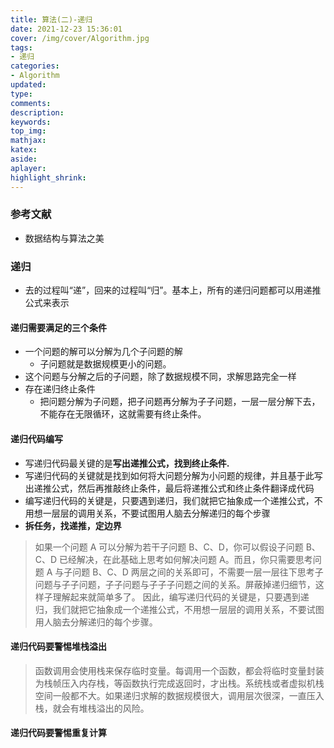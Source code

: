 ```yaml
---
title: 算法(二)-递归
date: 2021-12-23 15:36:01
cover: /img/cover/Algorithm.jpg
tags:
- 递归
categories:
- Algorithm
updated:
type:
comments:
description:
keywords:
top_img:
mathjax:
katex:
aside:
aplayer:
highlight_shrink:
---
```


### 参考文献

* 数据结构与算法之美

### 递归

* 去的过程叫“递”，回来的过程叫“归”。基本上，所有的递归问题都可以用递推公式来表示

#### 递归需要满足的三个条件

* 一个问题的解可以分解为几个子问题的解
  * 子问题就是数据规模更小的问题。
* 这个问题与分解之后的子问题，除了数据规模不同，求解思路完全一样
* 存在递归终止条件
  * 把问题分解为子问题，把子问题再分解为子子问题，一层一层分解下去，不能存在无限循环，这就需要有终止条件。

#### 递归代码编写

* 写递归代码最关键的是**写出递推公式，找到终止条件.**
* 写递归代码的关键就是找到如何将大问题分解为小问题的规律，并且基于此写出递推公式，然后再推敲终止条件，最后将递推公式和终止条件翻译成代码
* 编写递归代码的关键是，只要遇到递归，我们就把它抽象成一个递推公式，不用想一层层的调用关系，不要试图用人脑去分解递归的每个步骤
* **拆任务，找递推，定边界**

> 如果一个问题 A 可以分解为若干子问题 B、C、D，你可以假设子问题 B、C、D 已经解决，在此基础上思考如何解决问题 A。而且，你只需要思考问题 A 与子问题 B、C、D 两层之间的关系即可，不需要一层一层往下思考子问题与子子问题，子子问题与子子子问题之间的关系。屏蔽掉递归细节，这样子理解起来就简单多了。 因此，编写递归代码的关键是，只要遇到递归，我们就把它抽象成一个递推公式，不用想一层层的调用关系，不要试图用人脑去分解递归的每个步骤。

#### 递归代码要警惕堆栈溢出

> 函数调用会使用栈来保存临时变量。每调用一个函数，都会将临时变量封装为栈帧压入内存栈，等函数执行完成返回时，才出栈。系统栈或者虚拟机栈空间一般都不大。如果递归求解的数据规模很大，调用层次很深，一直压入栈，就会有堆栈溢出的风险。

#### 递归代码要警惕重复计算
